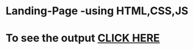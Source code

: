 # Landing-Page -using HTML,CSS,JS
 # To see the output [CLICK HERE](https://ashutosh50.github.io/Landing-Page/)
